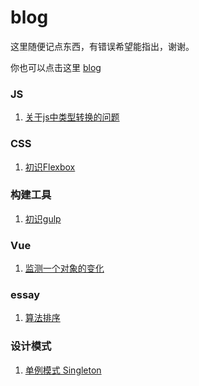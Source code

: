 # blog

这里随便记点东西，有错误希望能指出，谢谢。    

你也可以点击这里 [blog](http://huahua-chen.coding.me)
### JS

1. [关于js中类型转换的问题](https://github.com/Huahua-Chen/blog/issues/4)

### CSS

1. [初识Flexbox](https://github.com/Huahua-Chen/blog/issues/2)


### 构建工具

1. [初识gulp](https://github.com/Huahua-Chen/blog/issues/1)

### Vue

1. [监测一个对象的变化](https://github.com/Huahua-Chen/learningVue/issues/1)

### essay

1. [算法排序](https://github.com/Huahua-Chen/blog/issues/3)


### 设计模式

1. [单例模式 Singleton](https://github.com/Huahua-Chen/blog/issues/5)


